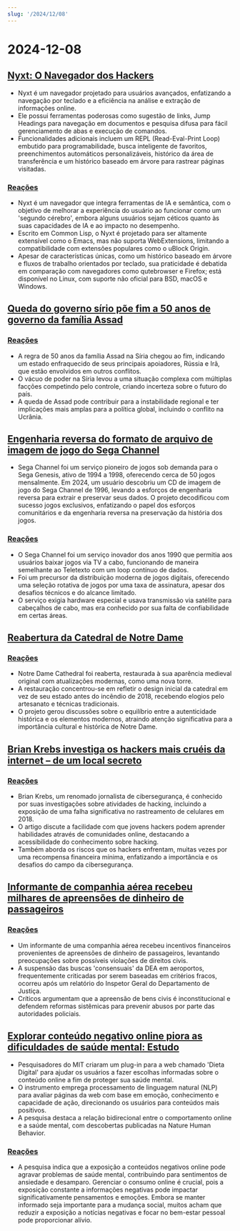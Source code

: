 ```yaml
---
slug: '/2024/12/08'
---
```


# 2024-12-08

## [Nyxt: O Navegador dos Hackers](https://nyxt.atlas.engineer/)

- Nyxt é um navegador projetado para usuários avançados, enfatizando a navegação por teclado e a eficiência na análise e extração de informações online.
- Ele possui ferramentas poderosas como sugestão de links, Jump Headings para navegação em documentos e pesquisa difusa para fácil gerenciamento de abas e execução de comandos.
- Funcionalidades adicionais incluem um REPL (Read-Eval-Print Loop) embutido para programabilidade, busca inteligente de favoritos, preenchimentos automáticos personalizáveis, histórico da área de transferência e um histórico baseado em árvore para rastrear páginas visitadas.

### [Reações](https://news.ycombinator.com/item?id=42354691)

- Nyxt é um navegador que integra ferramentas de IA e semântica, com o objetivo de melhorar a experiência do usuário ao funcionar como um 'segundo cérebro', embora alguns usuários sejam céticos quanto às suas capacidades de IA e ao impacto no desempenho.
- Escrito em Common Lisp, o Nyxt é projetado para ser altamente extensível como o Emacs, mas não suporta WebExtensions, limitando a compatibilidade com extensões populares como o uBlock Origin.
- Apesar de características únicas, como um histórico baseado em árvore e fluxos de trabalho orientados por teclado, sua praticidade é debatida em comparação com navegadores como qutebrowser e Firefox; está disponível no Linux, com suporte não oficial para BSD, macOS e Windows.

## [Queda do governo sírio põe fim a 50 anos de governo da família Assad](https://apnews.com/article/syria-assad-sweida-daraa-homs-hts-qatar-7f65823bbf0a7bd331109e8dff419430)

### [Reações](https://news.ycombinator.com/item?id=42355364)

- A regra de 50 anos da família Assad na Síria chegou ao fim, indicando um estado enfraquecido de seus principais apoiadores, Rússia e Irã, que estão envolvidos em outros conflitos.
- O vácuo de poder na Síria levou a uma situação complexa com múltiplas facções competindo pelo controle, criando incerteza sobre o futuro do país.
- A queda de Assad pode contribuir para a instabilidade regional e ter implicações mais amplas para a política global, incluindo o conflito na Ucrânia.

## [Engenharia reversa do formato de arquivo de imagem de jogo do Sega Channel](https://www.infochunk.com/schannel/index.html)

- Sega Channel foi um serviço pioneiro de jogos sob demanda para o Sega Genesis, ativo de 1994 a 1998, oferecendo cerca de 50 jogos mensalmente. Em 2024, um usuário descobriu um CD de imagem de jogo do Sega Channel de 1996, levando a esforços de engenharia reversa para extrair e preservar seus dados. O projeto decodificou com sucesso jogos exclusivos, enfatizando o papel dos esforços comunitários e da engenharia reversa na preservação da história dos jogos.

### [Reações](https://news.ycombinator.com/item?id=42353907)

- O Sega Channel foi um serviço inovador dos anos 1990 que permitia aos usuários baixar jogos via TV a cabo, funcionando de maneira semelhante ao Teletexto com um loop contínuo de dados.
- Foi um precursor da distribuição moderna de jogos digitais, oferecendo uma seleção rotativa de jogos por uma taxa de assinatura, apesar dos desafios técnicos e do alcance limitado.
- O serviço exigia hardware especial e usava transmissão via satélite para cabeçalhos de cabo, mas era conhecido por sua falta de confiabilidade em certas áreas.

## [Reabertura da Catedral de Notre Dame](https://apnews.com/article/notre-dame-paris-latest-e50813cf016f08607c20ab115bc4b153)

### [Reações](https://news.ycombinator.com/item?id=42353215)

- Notre Dame Cathedral foi reaberta, restaurada à sua aparência medieval original com atualizações modernas, como uma nova torre.
- A restauração concentrou-se em refletir o design inicial da catedral em vez de seu estado antes do incêndio de 2018, recebendo elogios pelo artesanato e técnicas tradicionais.
- O projeto gerou discussões sobre o equilíbrio entre a autenticidade histórica e os elementos modernos, atraindo atenção significativa para a importância cultural e histórica de Notre Dame.

## [Brian Krebs investiga os hackers mais cruéis da internet – de um local secreto](https://www.wsj.com/tech/cybersecurity/hacking-brian-krebs-snowflake-waifu-49b87fce)

### [Reações](https://news.ycombinator.com/item?id=42354602)

- Brian Krebs, um renomado jornalista de cibersegurança, é conhecido por suas investigações sobre atividades de hacking, incluindo a exposição de uma falha significativa no rastreamento de celulares em 2018.
- O artigo discute a facilidade com que jovens hackers podem aprender habilidades através de comunidades online, destacando a acessibilidade do conhecimento sobre hacking.
- Também aborda os riscos que os hackers enfrentam, muitas vezes por uma recompensa financeira mínima, enfatizando a importância e os desafios do campo da cibersegurança.

## [Informante de companhia aérea recebeu milhares de apreensões de dinheiro de passageiros](https://www.atlantanewsfirst.com/2024/12/03/airline-informant-received-thousands-passenger-cash-seizures/)

### [Reações](https://news.ycombinator.com/item?id=42354580)

- Um informante de uma companhia aérea recebeu incentivos financeiros provenientes de apreensões de dinheiro de passageiros, levantando preocupações sobre possíveis violações de direitos civis.
- A suspensão das buscas 'consensuais' da DEA em aeroportos, frequentemente criticadas por serem baseadas em critérios fracos, ocorreu após um relatório do Inspetor Geral do Departamento de Justiça.
- Críticos argumentam que a apreensão de bens civis é inconstitucional e defendem reformas sistêmicas para prevenir abusos por parte das autoridades policiais.

## [Explorar conteúdo negativo online piora as dificuldades de saúde mental: Estudo](https://news.mit.edu/2024/study-browsing-negative-content-online-makes-mental-health-struggles-worse-1205)

- Pesquisadores do MIT criaram um plug-in para a web chamado 'Dieta Digital' para ajudar os usuários a fazer escolhas informadas sobre o conteúdo online a fim de proteger sua saúde mental.
- O instrumento emprega processamento de linguagem natural (NLP) para avaliar páginas da web com base em emoção, conhecimento e capacidade de ação, direcionando os usuários para conteúdos mais positivos.
- A pesquisa destaca a relação bidirecional entre o comportamento online e a saúde mental, com descobertas publicadas na Nature Human Behavior.

### [Reações](https://news.ycombinator.com/item?id=42353944)

- A pesquisa indica que a exposição a conteúdos negativos online pode agravar problemas de saúde mental, contribuindo para sentimentos de ansiedade e desamparo. Gerenciar o consumo online é crucial, pois a exposição constante a informações negativas pode impactar significativamente pensamentos e emoções. Embora se manter informado seja importante para a mudança social, muitos acham que reduzir a exposição a notícias negativas e focar no bem-estar pessoal pode proporcionar alívio.

<head>
  <meta property="og:title" content="Nyxt: O Navegador dos Hackers" />
  <meta property="og:type" content="website" />
  <meta property="og:image" content="https://og.cho.sh/api/og/?title=Nyxt%3A%20O%20Navegador%20dos%20Hackers&subheading=domingo%2C%208%20de%20dezembro%20de%202024%3A%20Resumo%20do%20Hacker%20News" />
</head>
